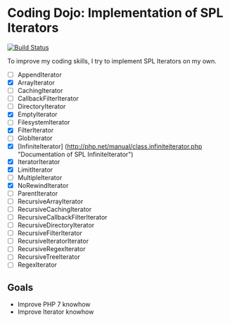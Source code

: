 # Coding Dojo: Implementation of SPL Iterators
[![Build Status](https://travis-ci.org/tomtomsen/dojo-iterators.svg?branch=master)](https://travis-ci.org/tomtomsen/dojo-iterators)

To improve my coding skills, I try to implement SPL Iterators on my own.

- [ ] AppendIterator
- [x] ArrayIterator
- [ ] CachingIterator
- [ ] CallbackFilterIterator
- [ ] DirectoryIterator
- [x] EmptyIterator
- [ ] FilesystemIterator
- [x] FilterIterator
- [ ] GlobIterator
- [x] [InfiniteIterator] (http://php.net/manual/class.infiniteiterator.php "Documentation of SPL InfiniteIterator")
- [x] IteratorIterator
- [x] LimitIterator
- [ ] MultipleIterator
- [x] NoRewindIterator
- [ ] ParentIterator
- [ ] RecursiveArrayIterator
- [ ] RecursiveCachingIterator
- [ ] RecursiveCallbackFilterIterator
- [ ] RecursiveDirectoryIterator
- [ ] RecursiveFilterIterator
- [ ] RecursiveIteratorIterator
- [ ] RecursiveRegexIterator
- [ ] RecursiveTreeIterator
- [ ] RegexIterator

## Goals
- Improve PHP 7 knowhow
- Improve Iterator knowhow
